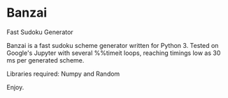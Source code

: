 # Banzai
Fast Sudoku Generator

Banzai is a fast sudoku scheme generator written for Python 3.
Tested on Google's Jupyter with several %%timeit loops, reaching timings low as 30 ms per generated scheme.

Libraries required: Numpy and Random

Enjoy.
